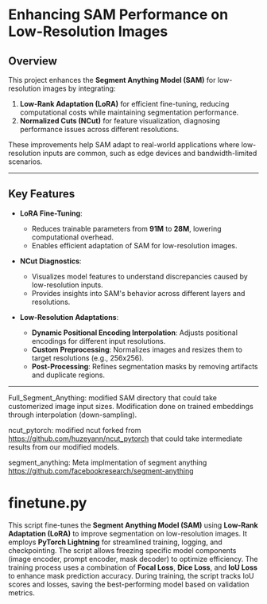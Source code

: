 # **Enhancing SAM Performance on Low-Resolution Images**

## **Overview**

This project enhances the **Segment Anything Model (SAM)** for low-resolution images by integrating:

1. **Low-Rank Adaptation (LoRA)** for efficient fine-tuning, reducing computational costs while maintaining segmentation performance.
2. **Normalized Cuts (NCut)** for feature visualization, diagnosing performance issues across different resolutions.

These improvements help SAM adapt to real-world applications where low-resolution inputs are common, such as edge devices and bandwidth-limited scenarios.

---

## **Key Features**

- **LoRA Fine-Tuning**:
  - Reduces trainable parameters from **91M** to **28M**, lowering computational overhead.
  - Enables efficient adaptation of SAM for low-resolution images.

- **NCut Diagnostics**:
  - Visualizes model features to understand discrepancies caused by low-resolution inputs.
  - Provides insights into SAM's behavior across different layers and resolutions.

- **Low-Resolution Adaptations**:
  - **Dynamic Positional Encoding Interpolation**: Adjusts positional encodings for different input resolutions.
  - **Custom Preprocessing**: Normalizes images and resizes them to target resolutions (e.g., 256x256).
  - **Post-Processing**: Refines segmentation masks by removing artifacts and duplicate regions.

---
Full_Segment_Anything: modified SAM directory that could take customerized image input sizes. Modification done on trained embeddings through interpolation (down-sampling).

ncut_pytorch: modified ncut forked from https://github.com/huzeyann/ncut_pytorch that could take intermediate results from our modified models.

segment_anything: Meta implmentation of segment anything https://github.com/facebookresearch/segment-anything

# **finetune.py**

This script fine-tunes the **Segment Anything Model (SAM)** using **Low-Rank Adaptation (LoRA)** to improve segmentation on low-resolution images. It employs **PyTorch Lightning** for streamlined training, logging, and checkpointing. The script allows freezing specific model components (image encoder, prompt encoder, mask decoder) to optimize efficiency. The training process uses a combination of **Focal Loss**, **Dice Loss**, and **IoU Loss** to enhance mask prediction accuracy. During training, the script tracks IoU scores and losses, saving the best-performing model based on validation metrics.


